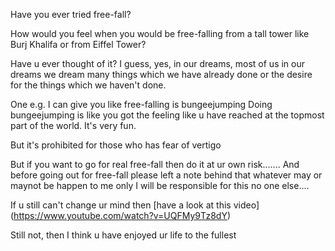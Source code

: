Have you ever tried free-fall?

How would you feel when you would be free-falling from a tall tower like Burj Khalifa or from Eiffel Tower?

Have u ever thought of it? I guess, yes, in our dreams, most of us in our dreams we dream many things which we have already done or the desire for the things which we haven't done.

One e.g. I can give you like free-falling is bungeejumping
Doing bungeejumping is like you got the feeling like u have reached at the topmost part of the world. It's very fun.

But it's prohibited for those who has fear of vertigo

But if you want to go for real free-fall then do it at ur own risk.......
And before going out for free-fall please left a note behind that whatever may or maynot be happen to me only I will be responsible for this no one else....

If u still can't change ur mind then 
[have a look at this video] (https://www.youtube.com/watch?v=UQFMy9Tz8dY)

Still not, then I think u have enjoyed ur life to the fullest 
